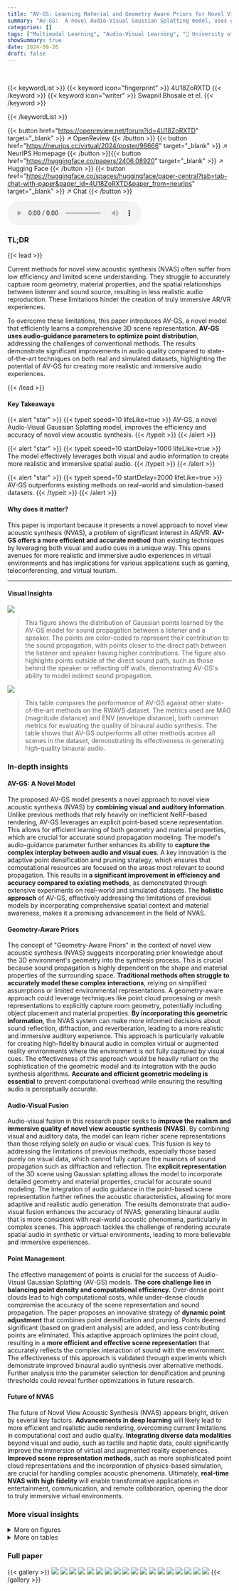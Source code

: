 ```yaml
---
title: "AV-GS: Learning Material and Geometry Aware Priors for Novel View Acoustic Synthesis"
summary: "AV-GS:  A novel Audio-Visual Gaussian Splatting model, uses geometry and material-aware priors to efficiently synthesize realistic binaural audio from a single audio source."
categories: []
tags: ["Multimodal Learning", "Audio-Visual Learning", "🏢 University of Surrey, UK",]
showSummary: true
date: 2024-09-26
draft: false
---
```


<br>

{{< keywordList >}}
{{< keyword icon="fingerprint" >}} 4U18ZoRXTD {{< /keyword >}}
{{< keyword icon="writer" >}} Swapnil Bhosale et el. {{< /keyword >}}
 
{{< /keywordList >}}

{{< button href="https://openreview.net/forum?id=4U18ZoRXTD" target="_blank" >}}
↗ OpenReview
{{< /button >}}
{{< button href="https://neurips.cc/virtual/2024/poster/96666" target="_blank" >}}
↗ NeurIPS Homepage
{{< /button >}}{{< button href="https://huggingface.co/papers/2406.08920" target="_blank" >}}
↗ Hugging Face
{{< /button >}}
{{< button href="https://huggingface.co/spaces/huggingface/paper-central?tab=tab-chat-with-paper&paper_id=4U18ZoRXTD&paper_from=neurips" target="_blank" >}}
↗ Chat
{{< /button >}}



<audio controls>
    <source src="https://ai-paper-reviewer.com/4U18ZoRXTD/podcast.wav" type="audio/wav">
    Your browser does not support the audio element.
</audio>


### TL;DR


{{< lead >}}

Current methods for novel view acoustic synthesis (NVAS) often suffer from low efficiency and limited scene understanding. They struggle to accurately capture room geometry, material properties, and the spatial relationships between listener and sound source, resulting in less realistic audio reproduction.  These limitations hinder the creation of truly immersive AR/VR experiences.

To overcome these limitations, this paper introduces AV-GS, a novel model that efficiently learns a comprehensive 3D scene representation. **AV-GS uses audio-guidance parameters to optimize point distribution**, addressing the challenges of conventional methods. The results demonstrate significant improvements in audio quality compared to state-of-the-art techniques on both real and simulated datasets, highlighting the potential of AV-GS for creating more realistic and immersive audio experiences.

{{< /lead >}}


#### Key Takeaways

{{< alert "star" >}}
{{< typeit speed=10 lifeLike=true >}} AV-GS, a novel Audio-Visual Gaussian Splatting model, improves the efficiency and accuracy of novel view acoustic synthesis. {{< /typeit >}}
{{< /alert >}}

{{< alert "star" >}}
{{< typeit speed=10 startDelay=1000 lifeLike=true >}} The model effectively leverages both visual and audio information to create more realistic and immersive spatial audio. {{< /typeit >}}
{{< /alert >}}

{{< alert "star" >}}
{{< typeit speed=10 startDelay=2000 lifeLike=true >}} AV-GS outperforms existing methods on real-world and simulation-based datasets. {{< /typeit >}}
{{< /alert >}}

#### Why does it matter?
This paper is important because it presents a novel approach to novel view acoustic synthesis (NVAS), a problem of significant interest in AR/VR.  **AV-GS offers a more efficient and accurate method** than existing techniques by leveraging both visual and audio cues in a unique way. This opens avenues for more realistic and immersive audio experiences in virtual environments and has implications for various applications such as gaming, teleconferencing, and virtual tourism.

------
#### Visual Insights



![](https://ai-paper-reviewer.com/4U18ZoRXTD/figures_1_1.jpg)

> This figure shows the distribution of Gaussian points learned by the AV-GS model for sound propagation between a listener and a speaker. The points are color-coded to represent their contribution to the sound propagation, with points closer to the direct path between the listener and speaker having higher contributions. The figure also highlights points outside of the direct sound path, such as those behind the speaker or reflecting off walls, demonstrating AV-GS's ability to model indirect sound propagation.





![](https://ai-paper-reviewer.com/4U18ZoRXTD/tables_6_1.jpg)

> This table compares the performance of AV-GS against other state-of-the-art methods on the RWAVS dataset.  The metrics used are MAG (magnitude distance) and ENV (envelope distance), both common metrics for evaluating the quality of binaural audio synthesis.  The table shows that AV-GS outperforms all other methods across all scenes in the dataset, demonstrating its effectiveness in generating high-quality binaural audio.





### In-depth insights


#### AV-GS: A Novel Model
The proposed AV-GS model presents a novel approach to novel view acoustic synthesis (NVAS) by **combining visual and auditory information**. Unlike previous methods that rely heavily on inefficient NeRF-based rendering, AV-GS leverages an explicit point-based scene representation. This allows for efficient learning of both geometry and material properties, which are crucial for accurate sound propagation modeling.  The model's audio-guidance parameter further enhances its ability to **capture the complex interplay between audio and visual cues**.  A key innovation is the adaptive point densification and pruning strategy, which ensures that computational resources are focused on the areas most relevant to sound propagation. This results in **a significant improvement in efficiency and accuracy compared to existing methods**, as demonstrated through extensive experiments on real-world and simulated datasets.  The **holistic approach** of AV-GS, effectively addressing the limitations of previous models by incorporating comprehensive spatial context and material awareness, makes it a promising advancement in the field of NVAS.

#### Geometry-Aware Priors
The concept of "Geometry-Aware Priors" in the context of novel view acoustic synthesis (NVAS) suggests incorporating prior knowledge about the 3D environment's geometry into the synthesis process.  This is crucial because sound propagation is highly dependent on the shape and material properties of the surrounding space.  **Traditional methods often struggle to accurately model these complex interactions**, relying on simplified assumptions or limited environmental representations.  A geometry-aware approach could leverage techniques like point cloud processing or mesh representations to explicitly capture room geometry, potentially including object placement and material properties.  **By incorporating this geometric information**, the NVAS system can make more informed decisions about sound reflection, diffraction, and reverberation, leading to a more realistic and immersive auditory experience.  This approach is particularly valuable for creating high-fidelity binaural audio in complex virtual or augmented reality environments where the environment is not fully captured by visual cues.  The effectiveness of this approach would be heavily reliant on the sophistication of the geometric model and its integration with the audio synthesis algorithms.  **Accurate and efficient geometric modeling is essential** to prevent computational overhead while ensuring the resulting audio is perceptually accurate.

#### Audio-Visual Fusion
Audio-visual fusion in this research paper seeks to **improve the realism and immersive quality of novel view acoustic synthesis (NVAS)**.  By combining visual and auditory data, the model can learn richer scene representations than those relying solely on audio or visual cues. This fusion is key to addressing the limitations of previous methods, especially those based purely on visual data, which cannot fully capture the nuances of sound propagation such as diffraction and reflection. The **explicit representation** of the 3D scene using Gaussian splatting allows the model to incorporate detailed geometry and material properties, crucial for accurate sound modeling. The integration of audio guidance in the point-based scene representation further refines the acoustic characteristics, allowing for more adaptive and realistic audio generation. The results demonstrate that audio-visual fusion enhances the accuracy of NVAS, generating binaural audio that is more consistent with real-world acoustic phenomena, particularly in complex scenes. This approach tackles the challenge of rendering accurate spatial audio in synthetic or virtual environments, leading to more believable and immersive experiences.

#### Point Management
The effective management of points is crucial for the success of Audio-Visual Gaussian Splatting (AV-GS) models.  **The core challenge lies in balancing point density and computational efficiency.** Over-dense point clouds lead to high computational costs, while under-dense clouds compromise the accuracy of the scene representation and sound propagation. The paper proposes an innovative strategy of **dynamic point adjustment** that combines point densification and pruning. Points deemed significant (based on gradient analysis) are added, and less contributing points are eliminated.  This adaptive approach optimizes the point cloud, resulting in a **more efficient and effective scene representation** that accurately reflects the complex interaction of sound with the environment.  The effectiveness of this approach is validated through experiments which demonstrate improved binaural audio synthesis over alternative methods.  Further analysis into the parameter selection for densification and pruning thresholds could reveal further optimizations in future research.

#### Future of NVAS
The future of Novel View Acoustic Synthesis (NVAS) appears bright, driven by several key factors. **Advancements in deep learning** will likely lead to more efficient and realistic audio rendering, overcoming current limitations in computational cost and audio quality.  **Integrating diverse data modalities** beyond visual and audio, such as tactile and haptic data, could significantly improve the immersion of virtual and augmented reality experiences.  **Improved scene representation methods**, such as more sophisticated point cloud representations and the incorporation of physics-based simulation, are crucial for handling complex acoustic phenomena.  Ultimately, **real-time NVAS with high fidelity** will enable transformative applications in entertainment, communication, and remote collaboration, opening the door to truly immersive virtual environments.


### More visual insights

<details>
<summary>More on figures
</summary>


![](https://ai-paper-reviewer.com/4U18ZoRXTD/figures_3_1.jpg)

> This figure shows the overall architecture of the proposed AV-GS model.  It illustrates the three main components: a 3D Gaussian Splatting model (G) for capturing scene geometry, an acoustic field network (F) for processing audio-guidance parameters, and an audio binauralizer (B) for transforming mono audio into binaural audio. The figure details the flow of information and processing steps, from initial scene representation to final binaural audio output.


![](https://ai-paper-reviewer.com/4U18ZoRXTD/figures_6_1.jpg)

> This figure compares the performance of AV-NeRF and AV-GS in scenarios with complex geometry and when the listener's view is uninformative.  It shows that AV-NeRF, which relies on the listener's view, produces errors in these challenging situations, whereas AV-GS, using its learned holistic scene representation, remains accurate. The figure highlights the differences in the generated binaural audio and scene representations between the two methods.


![](https://ai-paper-reviewer.com/4U18ZoRXTD/figures_8_1.jpg)

> This figure shows the ablation study on the size of vicinity for the listener and sound source.  The subfigures (a) to (d) show the effect of different percentile values (5%, 10%, 15%, 20%, 25%) on the selection of points within the vicinity for the listener and speaker. Subfigure (a) displays RGB color from the 3D Gaussian splatting model G (scene geometry). Subfigure (b) illustrates the learned audio-guidance parameters (a) from the audio-focused point representation Ga. Subfigures (c) and (d) represent the 5% and 25% percentile vicinity respectively, visualizing the distribution of points considered for binaural audio synthesis based on proximity to the listener and speaker.


![](https://ai-paper-reviewer.com/4U18ZoRXTD/figures_12_1.jpg)

> This figure shows how the proposed AV-GS model handles distance awareness in audio synthesis.  As the listener (blue sphere) moves further from the sound source (yellow sphere), the amplitude of the generated binaural audio decreases, demonstrating the model's ability to realistically simulate sound propagation based on distance.


![](https://ai-paper-reviewer.com/4U18ZoRXTD/figures_13_1.jpg)

> This figure shows how AV-GS handles directionality in audio synthesis.  The top row shows the 3D scene representation with the listener's position, the sound source, and the direction the listener is facing. The bottom row shows the resulting binaural audio waveforms for the left and right channels.  In (a), the left channel is louder because the listener is facing towards the source; in (b), the right channel is louder because the sound is to the listener's right.


![](https://ai-paper-reviewer.com/4U18ZoRXTD/figures_13_2.jpg)

> This figure shows the architecture of the binauralizer module B, which is a crucial component in the AV-GS model. The binauralizer takes the mono audio and transforms it into binaural audio using learned scene context, listener's position, and sound source position. It consists of several components, including STFT for short-time Fourier transform, MLPs for multilayer perceptrons, and inverse STFT to generate the final audio output. The figure also includes details on the input and output of each component, making it easier to understand how the module processes the audio signals to produce realistic and immersive sounds.


![](https://ai-paper-reviewer.com/4U18ZoRXTD/figures_14_1.jpg)

> This figure shows the architecture of the binauralizer module B which is adapted from [17] with modifications to input the learned scene context from acoustic field network F. The main components are two Multilayer Perceptrons (MLPs), each having four linear layers with additional residual connections.  The width of each linear layer is set to 128 for the RWAVS dataset and 256 for the SoundSpaces dataset.  ReLU activation is used for all layers except the last one, which uses a Sigmoid function. The first MLP takes the listener's position (x, y) and the frequency f as input.  A coordinate transformation projects the listener's direction into a high-frequency space. The output of the second MLP is a mixture mask and a difference mask, both scalars.  The process is repeated for all frequencies f ∈ [0, F] to obtain the complete masks mm and md. For the SoundSpaces dataset, the mixture mask is removed, and the impulse response is predicted directly for a corresponding time input.


</details>




<details>
<summary>More on tables
</summary>


![](https://ai-paper-reviewer.com/4U18ZoRXTD/tables_6_2.jpg)
> This table presents a comparison of the proposed AV-GS model against other state-of-the-art methods for RIR generation on the SoundSpaces dataset.  The comparison uses T60, C50, and EDT metrics, with lower scores indicating better performance. Part (a) shows the comparison with other methods, including open audio codecs. Part (b) is an ablation study showing the effect of using different combinations of physical parameters from the 3D Gaussian Splatting model (G) for initializing the audio-guidance parameter (a) in AV-GS.

![](https://ai-paper-reviewer.com/4U18ZoRXTD/tables_6_3.jpg)
> This table presents a comparison of the proposed AV-GS model with other state-of-the-art methods for RIR generation on the SoundSpaces dataset.  It uses three metrics (T60, C50, EDT) to evaluate the quality of the generated RIRs.  The table also includes an ablation study that investigates the impact of using different physical parameters from the pre-trained 3D Gaussian Splatting (3D-GS) model for initializing the audio-guidance parameters in AV-GS. Lower scores indicate better performance. 

![](https://ai-paper-reviewer.com/4U18ZoRXTD/tables_7_1.jpg)
> This table compares the inference time of AV-NeRF and AV-GS. AV-NeRF's inference time increases significantly with the number of views used, while AV-GS maintains high efficiency.  The table shows that AV-GS is considerably faster than AV-NeRF while achieving better performance (lower MAG and ENV scores).

![](https://ai-paper-reviewer.com/4U18ZoRXTD/tables_8_1.jpg)
> This table presents the results of ablation studies conducted to evaluate the impact of different hyperparameters on the performance of the AV-GS model. Specifically, it investigates the influence of the size of the vicinity (i.e., the number of nearest points considered around the listener and sound source) and the effect of applying an audio-aware point management strategy on the overall model performance, as measured by the MAG and ENV metrics.

![](https://ai-paper-reviewer.com/4U18ZoRXTD/tables_8_2.jpg)
> This table presents the ablation study results on the impact of (a) the size of vicinity and (b) the effect of audio-aware point management on the performance of AV-GS.  The vicinity refers to the number of nearest points considered for computing the holistic scene context for binaural audio synthesis. Audio-aware point management refers to the proposed strategy of error-based point growing and pruning for sound propagation. The table shows that using a 15% percentile of the nearest points and employing the audio-aware point management technique improves the performance in terms of MAG and ENV.

</details>




### Full paper

{{< gallery >}}
<img src="https://ai-paper-reviewer.com/4U18ZoRXTD/1.png" class="grid-w50 md:grid-w33 xl:grid-w25" />
<img src="https://ai-paper-reviewer.com/4U18ZoRXTD/2.png" class="grid-w50 md:grid-w33 xl:grid-w25" />
<img src="https://ai-paper-reviewer.com/4U18ZoRXTD/3.png" class="grid-w50 md:grid-w33 xl:grid-w25" />
<img src="https://ai-paper-reviewer.com/4U18ZoRXTD/4.png" class="grid-w50 md:grid-w33 xl:grid-w25" />
<img src="https://ai-paper-reviewer.com/4U18ZoRXTD/5.png" class="grid-w50 md:grid-w33 xl:grid-w25" />
<img src="https://ai-paper-reviewer.com/4U18ZoRXTD/6.png" class="grid-w50 md:grid-w33 xl:grid-w25" />
<img src="https://ai-paper-reviewer.com/4U18ZoRXTD/7.png" class="grid-w50 md:grid-w33 xl:grid-w25" />
<img src="https://ai-paper-reviewer.com/4U18ZoRXTD/8.png" class="grid-w50 md:grid-w33 xl:grid-w25" />
<img src="https://ai-paper-reviewer.com/4U18ZoRXTD/9.png" class="grid-w50 md:grid-w33 xl:grid-w25" />
<img src="https://ai-paper-reviewer.com/4U18ZoRXTD/10.png" class="grid-w50 md:grid-w33 xl:grid-w25" />
<img src="https://ai-paper-reviewer.com/4U18ZoRXTD/11.png" class="grid-w50 md:grid-w33 xl:grid-w25" />
<img src="https://ai-paper-reviewer.com/4U18ZoRXTD/12.png" class="grid-w50 md:grid-w33 xl:grid-w25" />
<img src="https://ai-paper-reviewer.com/4U18ZoRXTD/13.png" class="grid-w50 md:grid-w33 xl:grid-w25" />
<img src="https://ai-paper-reviewer.com/4U18ZoRXTD/14.png" class="grid-w50 md:grid-w33 xl:grid-w25" />
<img src="https://ai-paper-reviewer.com/4U18ZoRXTD/15.png" class="grid-w50 md:grid-w33 xl:grid-w25" />
<img src="https://ai-paper-reviewer.com/4U18ZoRXTD/16.png" class="grid-w50 md:grid-w33 xl:grid-w25" />
<img src="https://ai-paper-reviewer.com/4U18ZoRXTD/17.png" class="grid-w50 md:grid-w33 xl:grid-w25" />
<img src="https://ai-paper-reviewer.com/4U18ZoRXTD/18.png" class="grid-w50 md:grid-w33 xl:grid-w25" />
{{< /gallery >}}